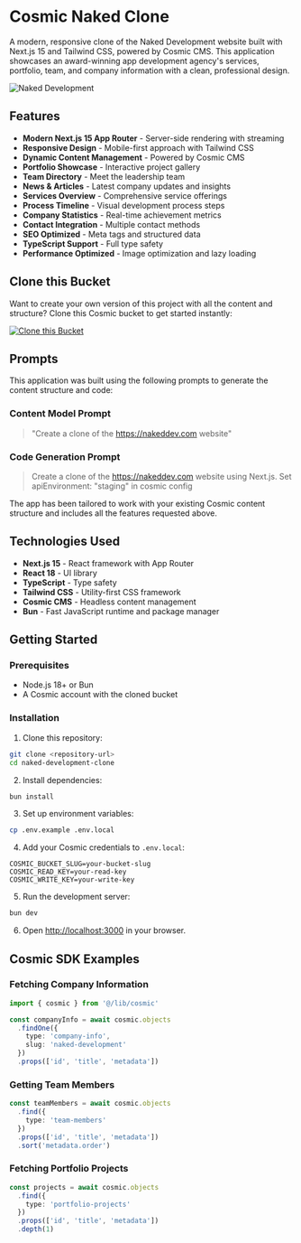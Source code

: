 # Cosmic Naked Clone

A modern, responsive clone of the Naked Development website built with Next.js 15 and Tailwind CSS, powered by Cosmic CMS. This application showcases an award-winning app development agency's services, portfolio, team, and company information with a clean, professional design.

![Naked Development](https://imgix.cosmicjs.com/b34c6b20-5cf8-11f0-a051-23c10f41277a-photo-1559136555-9303baea8ebd-1752088366929.jpg?w=1200&h=400&fit=crop&auto=format,compress)

## Features

- **Modern Next.js 15 App Router** - Server-side rendering with streaming
- **Responsive Design** - Mobile-first approach with Tailwind CSS
- **Dynamic Content Management** - Powered by Cosmic CMS
- **Portfolio Showcase** - Interactive project gallery
- **Team Directory** - Meet the leadership team
- **News & Articles** - Latest company updates and insights
- **Services Overview** - Comprehensive service offerings
- **Process Timeline** - Visual development process steps
- **Company Statistics** - Real-time achievement metrics
- **Contact Integration** - Multiple contact methods
- **SEO Optimized** - Meta tags and structured data
- **TypeScript Support** - Full type safety
- **Performance Optimized** - Image optimization and lazy loading

## Clone this Bucket

Want to create your own version of this project with all the content and structure? Clone this Cosmic bucket to get started instantly:

[![Clone this Bucket](https://img.shields.io/badge/Clone%20this%20Bucket-4F46E5?style=for-the-badge&logo=cosmic&logoColor=white)](http://localhost:3040/projects/new?clone_bucket=naked-dev-production)

## Prompts

This application was built using the following prompts to generate the content structure and code:

### Content Model Prompt

> "Create a clone of the https://nakeddev.com website"

### Code Generation Prompt

> Create a clone of the https://nakeddev.com website using Next.js. Set apiEnvironment: "staging" in cosmic config

The app has been tailored to work with your existing Cosmic content structure and includes all the features requested above.

## Technologies Used

- **Next.js 15** - React framework with App Router
- **React 18** - UI library
- **TypeScript** - Type safety
- **Tailwind CSS** - Utility-first CSS framework
- **Cosmic CMS** - Headless content management
- **Bun** - Fast JavaScript runtime and package manager

## Getting Started

### Prerequisites

- Node.js 18+ or Bun
- A Cosmic account with the cloned bucket

### Installation

1. Clone this repository:
```bash
git clone <repository-url>
cd naked-development-clone
```

2. Install dependencies:
```bash
bun install
```

3. Set up environment variables:
```bash
cp .env.example .env.local
```

4. Add your Cosmic credentials to `.env.local`:
```env
COSMIC_BUCKET_SLUG=your-bucket-slug
COSMIC_READ_KEY=your-read-key
COSMIC_WRITE_KEY=your-write-key
```

5. Run the development server:
```bash
bun dev
```

6. Open [http://localhost:3000](http://localhost:3000) in your browser.

## Cosmic SDK Examples

### Fetching Company Information
```typescript
import { cosmic } from '@/lib/cosmic'

const companyInfo = await cosmic.objects
  .findOne({
    type: 'company-info',
    slug: 'naked-development'
  })
  .props(['id', 'title', 'metadata'])
```

### Getting Team Members
```typescript
const teamMembers = await cosmic.objects
  .find({
    type: 'team-members'
  })
  .props(['id', 'title', 'metadata'])
  .sort('metadata.order')
```

### Fetching Portfolio Projects
```typescript
const projects = await cosmic.objects
  .find({
    type: 'portfolio-projects'
  })
  .props(['id', 'title', 'metadata'])
  .depth(1)
```